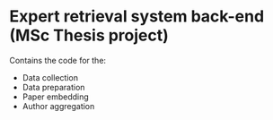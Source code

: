 # Expert retrieval system back-end (MSc Thesis project)

Contains the code for the:

* Data collection
* Data preparation
* Paper embedding
* Author aggregation


